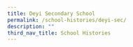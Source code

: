 ```yaml
---
title: Deyi Secondary School
permalink: /school-histories/deyi-sec/
description: ""
third_nav_title: School Histories
---
```


